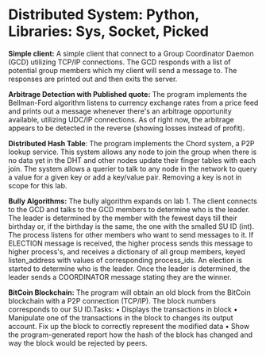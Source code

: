 # Distributed System: Python, Libraries: Sys, Socket, Picked

**Simple client:** A simple client that connect to a Group Coordinator Daemon (GCD) utilizing TCP/IP connections. The GCD responds with a list of potential group members which my client will send a message to. The responses are printed out and then exits the server.


**Arbitrage Detection with Published quote:** The program implements the Bellman-Ford algorithm listens to currency exchange rates from a price feed and prints out a message whenever there's an arbitrage opportunity available, utilizing UDC/IP connections. As of right now, the arbitrage appears to be detected in the reverse (showing losses instead of profit).


**Distributed Hash Table**: The program implements the Chord system, a P2P lookup service. This system allows any node to join the group when there is no data yet in the DHT and other nodes update their finger tables with each join. The system allows a querier to talk to any node in the network to query a value for a given key or add a key/value pair. Removing a key is not in scope for this lab.


**Bully Algorithms:** The bully algorithm expands on lab 1. The client connects to the GCD and talks to the GCD members to determine who is the leader. The leader is determined by the member with the fewest days till their birthday or, if the birthday is the same, the one with the smalled SU ID (int). The process listens for other members who want to send messages to it. If ELECTION message is received, the higher process sends this message to higher process's, and receives a dictionary of all group members, keyed listen_address with values of corresponding process_ids. An election is started to determine who is the leader. Once the leader is determined, the leader sends a COORDINATOR message stating they are the winner.


**BitCoin Blockchain:** The program will obtain an old block from the BitCoin blockchain with a P2P connection (TCP/IP). The block numbers corresponds to our SU ID.Tasks:
•	Displays the transactions in block
•	Manipulate one of the transactions in the block to changes its output account. Fix up the block to correctly represent the modified data
•	Show the program-generated report how the hash of the block has changed and way the block would be rejected by peers.
